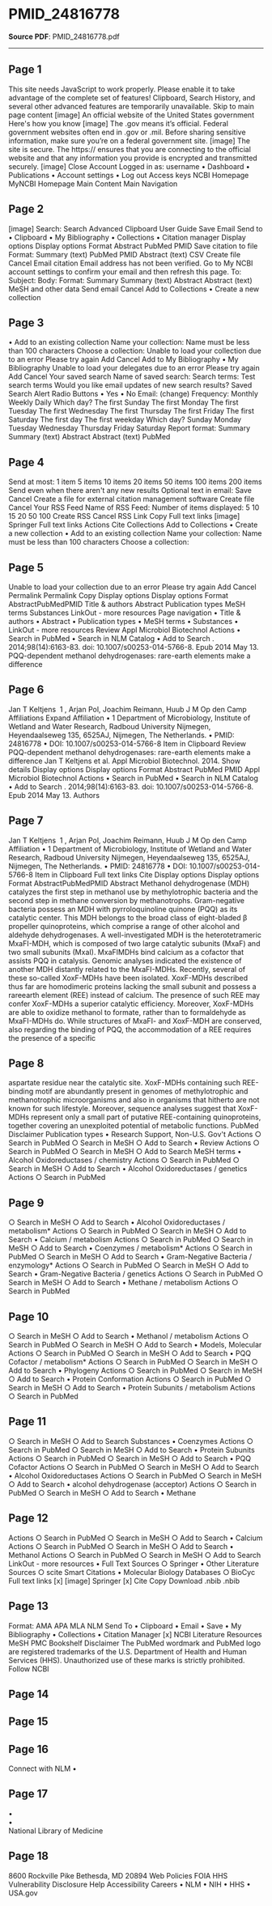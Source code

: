# PMID_24816778

**Source PDF**: PMID_24816778.pdf

---

## Page 1

This site needs JavaScript to work properly. Please enable it to take
advantage of the complete set of features!
Clipboard, Search History, and several other advanced features are
temporarily unavailable.
Skip to main page content
[image]
An official website of the United States government
Here's how you know
[image]
The .gov means it’s official.
Federal government websites often end in .gov or .mil. Before
sharing sensitive information, make sure you’re on a federal
government site.
[image]
The site is secure.
The https:// ensures that you are connecting to the official website
and that any information you provide is encrypted and transmitted
securely.
[image]
Close
Account
Logged in as:
username
•  Dashboard
•  Publications
•  Account settings
•  Log out
Access keys NCBI Homepage MyNCBI Homepage Main Content
Main Navigation

## Page 2

[image]
Search: Search
Advanced Clipboard
User Guide
Save Email
Send to
•  Clipboard
•  My Bibliography
•  Collections
•  Citation manager
Display options
Display options
Format Abstract PubMed PMID
Save citation to file
Format: Summary (text) PubMed PMID Abstract (text) CSV
Create file Cancel
Email citation
Email address has not been verified. Go to My NCBI account
settings to confirm your email and then refresh this page.
To:
Subject:
Body:
Format: Summary Summary (text) Abstract Abstract (text)
MeSH and other data
Send email Cancel
Add to Collections
•  Create a new collection

## Page 3

•  Add to an existing collection
Name your collection:
Name must be less than 100 characters
Choose a collection:
Unable to load your collection due to an error
Please try again
Add Cancel
Add to My Bibliography
•  My Bibliography
Unable to load your delegates due to an error
Please try again
Add Cancel
Your saved search
Name of saved search:
Search terms:
Test search terms
Would you like email updates of new search results? Saved Search
Alert Radio Buttons
•  Yes
•  No
Email: (change)
Frequency: Monthly Weekly Daily
Which day? The first Sunday The first Monday The first Tuesday
The first Wednesday The first Thursday The first Friday The first
Saturday The first day The first weekday
Which day? Sunday Monday Tuesday Wednesday Thursday Friday
Saturday
Report format: Summary Summary (text) Abstract Abstract (text)
PubMed

## Page 4

Send at most: 1 item 5 items 10 items 20 items 50 items 100 items
200 items
Send even when there aren't any new results
Optional text in email:
Save Cancel
Create a file for external citation
management software
Create file Cancel
Your RSS Feed
Name of RSS Feed:
Number of items displayed: 5 10 15 20 50 100
Create RSS Cancel
RSS Link Copy
Full text links
[image] Springer
Full text links
Actions
Cite
Collections
Add to Collections
•  Create a new collection
•  Add to an existing collection
Name your collection:
Name must be less than 100 characters
Choose a collection:

## Page 5

Unable to load your collection due to an error
Please try again
Add Cancel
Permalink
Permalink
Copy
Display options
Display options
Format AbstractPubMedPMID
 Title & authors Abstract Publication types MeSH terms Substances
LinkOut - more resources
Page navigation
•  Title & authors
•  Abstract
•  Publication types
•  MeSH terms
•  Substances
•  LinkOut - more resources
Review
Appl Microbiol Biotechnol
Actions
•  Search in PubMed
•  Search in NLM Catalog
•  Add to Search
. 2014;98(14):6163-83.
doi: 10.1007/s00253-014-5766-8. Epub 2014 May 13.
PQQ-dependent methanol
dehydrogenases: rare-earth
elements make a difference

## Page 6

Jan T Keltjens  1 , Arjan Pol, Joachim Reimann, Huub J M Op den
Camp
Affiliations Expand
Affiliation
•  1 Department of Microbiology, Institute of Wetland and Water
Research, Radboud University Nijmegen, Heyendaalseweg
135, 6525AJ, Nijmegen, The Netherlands.
•  PMID: 24816778
•  DOI: 10.1007/s00253-014-5766-8
Item in Clipboard
Review
PQQ-dependent methanol
dehydrogenases: rare-earth
elements make a difference
Jan T Keltjens et al. Appl Microbiol Biotechnol. 2014.
Show details
Display options
Display options
Format Abstract PubMed PMID
Appl Microbiol Biotechnol
Actions
•  Search in PubMed
•  Search in NLM Catalog
•  Add to Search
. 2014;98(14):6163-83.
doi: 10.1007/s00253-014-5766-8. Epub 2014 May 13.
Authors

## Page 7

Jan T Keltjens  1 , Arjan Pol, Joachim Reimann, Huub J M Op den
Camp
Affiliation
•  1 Department of Microbiology, Institute of Wetland and Water
Research, Radboud University Nijmegen, Heyendaalseweg
135, 6525AJ, Nijmegen, The Netherlands.
•  PMID: 24816778
•  DOI: 10.1007/s00253-014-5766-8
Item in Clipboard
Full text links Cite
Display options
Display options
Format AbstractPubMedPMID
Abstract
Methanol dehydrogenase (MDH) catalyzes the first step in methanol
use by methylotrophic bacteria and the second step in methane
conversion by methanotrophs. Gram-negative bacteria possess an
MDH with pyrroloquinoline quinone (PQQ) as its catalytic center.
This MDH belongs to the broad class of eight-bladed β propeller
quinoproteins, which comprise a range of other alcohol and
aldehyde dehydrogenases. A well-investigated MDH is the
heterotetrameric MxaFI-MDH, which is composed of two large
catalytic subunits (MxaF) and two small subunits (MxaI). MxaFIMDHs bind calcium as a cofactor that assists PQQ in catalysis.
Genomic analyses indicated the existence of another MDH distantly
related to the MxaFI-MDHs. Recently, several of these so-called
XoxF-MDHs have been isolated. XoxF-MDHs described thus far are
homodimeric proteins lacking the small subunit and possess a rareearth element (REE) instead of calcium. The presence of such REE
may confer XoxF-MDHs a superior catalytic efficiency. Moreover,
XoxF-MDHs are able to oxidize methanol to formate, rather than to
formaldehyde as MxaFI-MDHs do. While structures of MxaFI- and
XoxF-MDH are conserved, also regarding the binding of PQQ, the
accommodation of a REE requires the presence of a specific

## Page 8

aspartate residue near the catalytic site. XoxF-MDHs containing
such REE-binding motif are abundantly present in genomes of
methylotrophic and methanotrophic microorganisms and also in
organisms that hitherto are not known for such lifestyle. Moreover,
sequence analyses suggest that XoxF-MDHs represent only a small
part of putative REE-containing quinoproteins, together covering an
unexploited potential of metabolic functions.
PubMed Disclaimer
Publication types
•  Research Support, Non-U.S. Gov't
Actions
○  Search in PubMed
○  Search in MeSH
○  Add to Search
•  Review
Actions
○  Search in PubMed
○  Search in MeSH
○  Add to Search
MeSH terms
•  Alcohol Oxidoreductases / chemistry
Actions
○  Search in PubMed
○  Search in MeSH
○  Add to Search
•  Alcohol Oxidoreductases / genetics
Actions
○  Search in PubMed

## Page 9

○  Search in MeSH
○  Add to Search
•  Alcohol Oxidoreductases / metabolism*
Actions
○  Search in PubMed
○  Search in MeSH
○  Add to Search
•  Calcium / metabolism
Actions
○  Search in PubMed
○  Search in MeSH
○  Add to Search
•  Coenzymes / metabolism*
Actions
○  Search in PubMed
○  Search in MeSH
○  Add to Search
•  Gram-Negative Bacteria / enzymology*
Actions
○  Search in PubMed
○  Search in MeSH
○  Add to Search
•  Gram-Negative Bacteria / genetics
Actions
○  Search in PubMed
○  Search in MeSH
○  Add to Search
•  Methane / metabolism
Actions
○  Search in PubMed

## Page 10

○  Search in MeSH
○  Add to Search
•  Methanol / metabolism
Actions
○  Search in PubMed
○  Search in MeSH
○  Add to Search
•  Models, Molecular
Actions
○  Search in PubMed
○  Search in MeSH
○  Add to Search
•  PQQ Cofactor / metabolism*
Actions
○  Search in PubMed
○  Search in MeSH
○  Add to Search
•  Phylogeny
Actions
○  Search in PubMed
○  Search in MeSH
○  Add to Search
•  Protein Conformation
Actions
○  Search in PubMed
○  Search in MeSH
○  Add to Search
•  Protein Subunits / metabolism
Actions
○  Search in PubMed

## Page 11

○  Search in MeSH
○  Add to Search
Substances
•  Coenzymes
Actions
○  Search in PubMed
○  Search in MeSH
○  Add to Search
•  Protein Subunits
Actions
○  Search in PubMed
○  Search in MeSH
○  Add to Search
•  PQQ Cofactor
Actions
○  Search in PubMed
○  Search in MeSH
○  Add to Search
•  Alcohol Oxidoreductases
Actions
○  Search in PubMed
○  Search in MeSH
○  Add to Search
•  alcohol dehydrogenase (acceptor)
Actions
○  Search in PubMed
○  Search in MeSH
○  Add to Search
•  Methane

## Page 12

Actions
○  Search in PubMed
○  Search in MeSH
○  Add to Search
•  Calcium
Actions
○  Search in PubMed
○  Search in MeSH
○  Add to Search
•  Methanol
Actions
○  Search in PubMed
○  Search in MeSH
○  Add to Search
LinkOut - more resources
•  Full Text Sources
○  Springer
•  Other Literature Sources
○  scite Smart Citations
•  Molecular Biology Databases
○  BioCyc
Full text links [x]
[image] Springer
[x]
Cite
Copy Download .nbib .nbib

## Page 13

Format: AMA APA MLA NLM
Send To
•  Clipboard
•  Email
•  Save
•  My Bibliography
•  Collections
•  Citation Manager
[x]
NCBI Literature Resources
MeSH PMC Bookshelf Disclaimer
The PubMed wordmark and PubMed logo are registered trademarks
of the U.S. Department of Health and Human Services (HHS).
Unauthorized use of these marks is strictly prohibited.
Follow NCBI

## Page 14



## Page 15



## Page 16

Connect with NLM
•

## Page 17

•  
•  
National Library of Medicine

## Page 18

8600 Rockville Pike
Bethesda, MD 20894
Web Policies
FOIA
HHS Vulnerability Disclosure
Help
Accessibility
Careers
•  NLM
•  NIH
•  HHS
•  USA.gov

